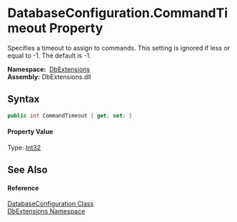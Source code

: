 DatabaseConfiguration.CommandTimeout Property
=============================================
Specifies a timeout to assign to commands. This setting is ignored if less or equal to -1. The default is -1.

  **Namespace:**  [DbExtensions][1]  
  **Assembly:** DbExtensions.dll

Syntax
------

```csharp
public int CommandTimeout { get; set; }
```

#### Property Value
Type: [Int32][2]

See Also
--------

#### Reference
[DatabaseConfiguration Class][3]  
[DbExtensions Namespace][1]  

[1]: ../README.md
[2]: https://docs.microsoft.com/dotnet/api/system.int32
[3]: README.md